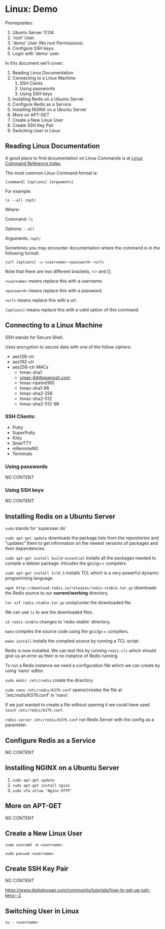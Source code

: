 # Linux: Demo

Prerequisites:
1. Ubuntu Server 17.04.
2. 'root' User.
3. 'demo' User (No root Permissions).
4. Configure SSH keys.
5. Login with 'demo' user.

In this document we'll cover:

1. Reading Linux Documentation
2. Connecting to a Linux Machine
    1. SSH Cients
    2. Using passwords
    3. Using SSH keys
3. Installing Redis on a Ubuntu Server
4. Configure Redis as a Service
5. Installing NGINX on a Ubuntu Server
6. More on APT-GET
7. Create a New Linux User
8. Create SSH Key Pair
9. Switching User in Linux

## Reading Linux Documentation

A good place to find documentation on Linux Commands is at [Linux Command Reference Index](http://www.perpetualpc.net/srtd_commands_rev.html).

The most common Linux Command format is:

`[command] [options] [arguments]`

For example:

`ls --all /opt/`

Where: 

Command: `ls`

Options: `--all`

Arguments: `/opt/`

Sometimes you may encounter documentation where the command is in the following format:

`curl [options] -u <username>:<password> <url>`

Note that there are two different brackets, <> and [].

`<username>` means replace this with a username.

`<password>` means replace this with a password.

`<url>` means replace this with a url.

`[options]` means replace this with a valid option of this command.

## Connecting to a Linux Machine

SSH stands for Secure Shell.

Uses encryption to secure data with one of the follow ciphers:

* aes128-ctr
* aes192-ctr
* aes256-ctr MACs
    * hmac-sha1
    * umac-64@openssh.com
    * hmac-ripemd160
    * hmac-sha1-96
    * hmac-sha2-256
    * hmac-sha2-512
    * hmac-sha2-512-96

### SSH Clients:

* Putty
* SuperPutty
* Kitty
* SmarTTY
* mRemoteNG
* Terminals

### Using passwords

NO CONTENT

### Using SSH keys

NO CONTENT

## Installing Redis on a Ubuntu Server

`sudo` stands for 'superuser do'

`sudo apt-get update` downloads the package lists from the repositories and "updates" them to get information on the newest versions of packages and their dependencies.

`sudo apt-get install build-essential` installs all the packages needed to compile a debian package. Inlcudes the gcc/g++ compilers.

`sudo apt-get install tcl8.5` installs TCL which is a very powerful dynamic programming language.

`wget http://download.redis.io/releases/redis-stable.tar.gz` downloads the Redis source to our **current/working** directory.

`tar xzf redis-stable.tar.gz` unzip/untar the downloaded file.

We can use `ls` to see the downloaded files.

`cd redis-stable` changes to 'redis-stable' directory.

`make` compiles the source code using the gcc/g++ compilers.

`make install` installs the compiled source by running a TCL script.

Redis is now installed. We can test this by running `redis-cli` which should give us an error as their is no instance of Redis running.

To run a Redis instance we need a configuration file which we can create by using 'nano' editor.

`sudo mkdir /etc/redis` create the directory.

`sudo nano /etc/redis/6379.conf` opens/creates the file at '/etc/redis/6379.conf' in 'nano'.

If we just wanted to create a file without opening it we could have used `touch /etc/redis/6379.conf`.

`redis-server /etc/redis/6379.conf` run Redis Server with the config as a parameter.

## Configure Redis as a Service

NO CONTENT

## Installing NGINX on a Ubuntu Server

1. `sudo apt-get update`
2. `sudo apt-get install nginx`
3. `sudo ufw allow 'Nginx HTTP'`

## More on APT-GET

NO CONTENT

## Create a New Linux User

`sudo useradd -m <username>`

`sudo passwd <username>`

## Create SSH Key Pair

NO CONTENT

https://www.digitalocean.com/community/tutorials/how-to-set-up-ssh-keys--2

## Switching User in Linux

`su - <username>`